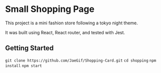 # Small Shopping Page

This project is a mini fashion store following a tokyo night theme.

It was built using React, React router, and tested with Jest.

## Getting Started

`git clone https://github.com/JaeGif/Shopping-Card.git`
`cd shopping`
`npm install`
`npm start`
